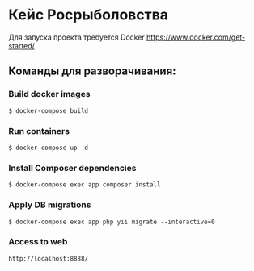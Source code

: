 # Кейс Росрыболовства

Для запуска проекта требуется Docker
https://www.docker.com/get-started/

## Команды для разворачивания:

### Build docker images

```
$ docker-compose build
```

### Run containers

```
$ docker-compose up -d
```

### Install Composer dependencies

```
$ docker-compose exec app composer install
```

### Apply DB migrations

```
$ docker-compose exec app php yii migrate --interactive=0
```

### Access to web

```
http://localhost:8888/
```
